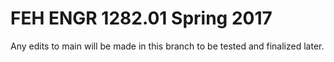 # FEH ENGR 1282.01 Spring 2017

Any edits to main will be made in this branch to be tested and finalized later.
